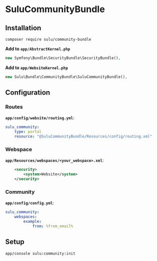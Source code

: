 # SuluCommunityBundle

## Installation

```
composer require sulu/community-bundle
```

**Add to `app/AbstractKernel.php`**

```php
new Symfony\Bundle\SecurityBundle\SecurityBundle(),
```

**Add to `app/WebsiteKernel.php`**

```php
new Sulu\Bundle\CommunityBundle\SuluCommunityBundle(),
```

## Configuration

### Routes

**`app/config/website/routing.yml`**:

```yml
sulu_community:
    type: portal
    resource: "@SuluCommunityBundle/Resources/config/routing.xml"
```

### Webspace

**`app/Resources/webspaces/<your_webspace>.xml`**:

```xml
    <security>
        <system>Website</system>
    </security>
```

### Community

**`app/config/config.yml`**:

```yml
sulu_community:
    webspaces:
        example:
            from: %from_email%
```

## Setup

```bash
app/console sulu:community:init
```
